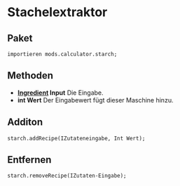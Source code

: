 # Stachelextraktor

## Paket
```zenscript
importieren mods.calculator.starch;
```

## Methoden

- **[Ingredient](/Vanilla/Variable_Types/IIngredient/) Input** Die Eingabe.
- **int Wert** Der Eingabewert fügt dieser Maschine hinzu.


## Additon
```zenscript
starch.addRecipe(IZutateneingabe, Int Wert);
```

## Entfernen
```zenscript
starch.removeRecipe(IZutaten-Eingabe);
```